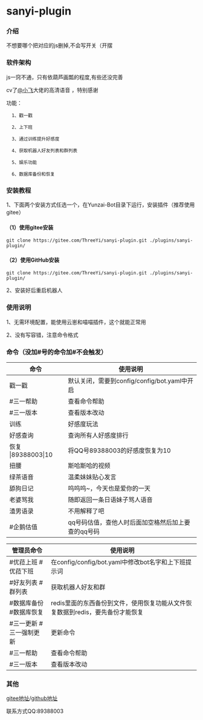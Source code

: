# sanyi-plugin

### 介绍
不想要哪个把对应的js删掉,不会写开关（开摆



### 软件架构
js一窍不通，只有依葫芦画瓢的程度,有些还没完善

cv了[@小飞](https://gitee.com/xfdown)大佬的高清语音 ，特别感谢

功能：

      1、戳一戳

      2、上下班

      3、通过训练提升好感度

      4、获取机器人好友列表和群列表
        
      5、娱乐功能
      
      6、数据库备份和恢复
      

### 安装教程

1、下面两个安装方式任选一个，在Yunzai-Bot目录下运行，安装插件（推荐使用gitee）
#### （1）使用gitee安装

```
git clone https://gitee.com/ThreeYi/sanyi-plugin.git ./plugins/sanyi-plugin/
```

#### （2）使用GitHub安装

```
git clone https://gitee.com/ThreeYi/sanyi-plugin.git ./plugins/sanyi-plugin/
```

2、安装好后重启机器人

### 使用说明

1、无需环境配置，能使用云崽和喵喵插件，这个就能正常用

2、没有写容错，注意命令格式
### 命令（没加#号的命令加#不会触发）



|   命令|使用说明   |
|---|-------------|
|戳一戳|默认关闭，需要到config/config/bot.yaml中开启|
|#三一帮助|查看命令帮助|
|#三一版本|查看版本改动
|训练|好感度玩法|
|好感查询|查询所有人好感度排行|
| 恢复 &#124;89388003&#124;10| 将QQ号89388003的好感度恢复为10|
|扭腰|斯哈斯哈的视频|
|绿茶语音|温柔妹妹贴心发言|
|舔狗日记|呜呜呜~，今天也是爱你的一天|
|老婆骂我|随即返回一条日语妹子骂人语音|
|渣男语录|不用解释了吧|
|#企鹅估值|qq号码估值，查他人时后面加空格然后加上要查的qq号码  |


|   管理员命令|使用说明   |
|---|---|
|#优菈上班 #优菈下班|在config/config/bot.yaml中修改bot名字和上下班提示词|
|#好友列表 #群列表|获取机器人好友和群|
|#数据库备份 #数据库恢复|redis里面的东西备份到文件，使用恢复功能从文件恢复数据到redis，要先备份才能恢复|
|#三一更新 #三一强制更新|更新命令|
|#三一帮助|查看命令帮助|
|#三一版本|查看版本改动|

### 其他
[gitee地址](https://gitee.com/ThreeYi/sanyi-plugin)/[github地址](https://github.com/ThreeYi/sanyi-plugin)

联系方式QQ:89388003
